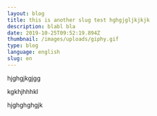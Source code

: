 ```yaml
---
layout: blog
title: this is another slug test hghgjgljkjkjk
description: blabl bla
date: 2019-10-25T09:52:19.894Z
thumbnail: /images/uploads/giphy.gif
type: blog
language: english
slug: en
---
```

hjghgjkgjgg

kgkhjhhhkl

hjghghghgjk
